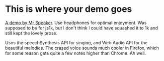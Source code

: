 # This is where your demo goes

<a href="http://mrspeaker.github.io/js1k16/">A demo by Mr Speaker</a>. Use headphones for
optimal enjoyment. Was supposed to be for js1k, but I don't think I could
have squashed it to 1k and still kept the lovely prose.

Uses the speechSynthesis API for singing, and Web Audio API for the beautiful
melodies. The crazed voice sounds much cooler in Firefox, which for some
reason gets quite a few notes higher than Chrome. Ah well.
